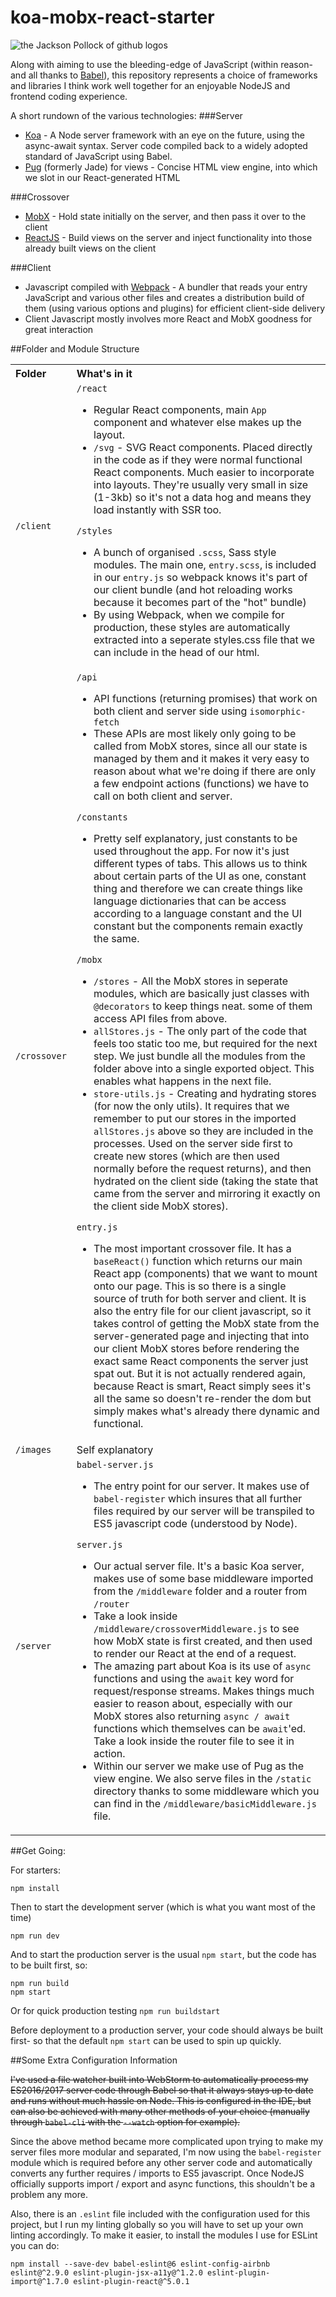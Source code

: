 # koa-mobx-react-starter

![the Jackson Pollock of github logos](https://raw.github.com/lostpebble/koa-mobx-react-starter/master/src/images/screenshot.png?raw=true "Koa MobX React Goodness")

Along with aiming to use the bleeding-edge of JavaScript (within reason- and all thanks to [Babel](https://babeljs.io/)), this repository represents a choice of frameworks and libraries I think work well together for an enjoyable NodeJS and frontend coding experience.

A short rundown of the various technologies:
###Server
- [Koa](http://koajs.com/) - A Node server framework with an eye on the future, using the async-await syntax. Server code compiled back to a widely adopted standard of JavaScript using Babel.
- [Pug](https://github.com/pugjs) (formerly Jade) for views - Concise HTML view engine, into which we slot in our React-generated HTML

###Crossover
- [MobX](https://github.com/mobxjs/mobx "MobX") - Hold state initially on the server, and then pass it over to the client
- [ReactJS](https://facebook.github.io/react/) - Build views on the server and inject functionality into those already built views on the client

###Client
- Javascript compiled with [Webpack](https://webpack.github.io/) - A bundler that reads your entry JavaScript and various other files and creates a distribution build of them (using various options and plugins) for efficient client-side delivery
- Client Javascript mostly involves more React and MobX goodness for great interaction

##Folder and Module Structure

<table>
  <tbody>
  <tr>
    <th align="left">Folder</th>
    <th align="left">What's in it</th>
  </tr>
  <tr>
    <td><code>/client</code></td>
    <td align="left">
      <code>/react</code>
      <ul>
        <li>
          Regular React components, main <code>App</code> component and whatever else makes up the layout.
        </li>
        <li>
          <code>/svg</code> - SVG React components. Placed directly in the code as if they were normal functional React components. Much easier to incorporate into layouts. They're usually very small in size (1-3kb) so it's not a data hog and means they load instantly with SSR too.
        </li>
      </ul>
      <code>/styles</code>
      <ul>
        <li>
          A bunch of organised <code>.scss</code>, Sass style modules. The main one, <code>entry.scss</code>, is included in our <code>entry.js</code> so webpack knows it's part of our client bundle (and hot reloading works because it becomes part of the "hot" bundle)
        </li>
        <li>
          By using Webpack, when we compile for production, these styles are automatically extracted into a seperate styles.css file that we can include in the head of our html.
        </li>
      </ul>
    </td>
  </tr>
  <tr>
    <td><code>/crossover</code></td>
    <td align="left">
      <code>/api</code>
      <ul>
        <li>
          API functions (returning promises) that work on both client and server side using <code>isomorphic-fetch</code>
        </li>
        <li>
          These APIs are most likely only going to be called from MobX stores, since all our state is managed by them and it makes it very easy to reason about what we're doing if there are only a few endpoint actions (functions) we have to call on both client and server.
        </li>
      </ul>
      <code>/constants</code>
      <ul>
        <li>
          Pretty self explanatory, just constants to be used throughout the app. For now it's just different types of tabs. This allows us to think about certain parts of the UI as one, constant thing and therefore we can create things like language dictionaries that can be access according to a language constant and the UI constant but the components remain exactly the same.
        </li>
      </ul>
      <code>/mobx</code>
      <ul>
        <li>
          <code>/stores</code> - All the MobX stores in seperate modules, which are basically just classes with <code>@decorators</code> to keep things neat. some of them access API files from above.
        </li>
        <li>
          <code>allStores.js</code> - The only part of the code that feels too static too me, but required for the next step. We just bundle all the modules from the folder above into a single exported object. This enables what happens in the next file.
        </li>
        <li>
          <code>store-utils.js</code> - Creating and hydrating stores (for now the only utils). It requires that we remember to put our stores in the imported <code>allStores.js</code> above so they are included in the processes. Used on the server side first to create new stores (which are then used normally before the request returns), and then hydrated on the client side (taking the state that came from the server and mirroring it exactly on the client side MobX stores).
        </li>
      </ul>
      <code>entry.js</code>
      <ul>
        <li>
          The most important crossover file. It has a <code>baseReact()</code> function which returns our main React app (components) that we want to mount onto our page. This is so there is a single source of truth for both server and client. It is also the entry file for our client javascript, so it takes control of getting the MobX state from the server-generated page and injecting that into our client MobX stores before rendering the exact same React components the server just spat out. But it is not actually rendered again, because React is smart, React simply sees it's all the same so doesn't re-render the dom but simply makes what's already there dynamic and functional.
        </li>
      </ul>
    </td>
  </tr>
  <tr>
    <td><code>/images</code></td>
    <td align="left">
      Self explanatory
    </td>
  </tr>
  <tr>
    <td><code>/server</code></td>
    <td align="left">
      <code>babel-server.js</code>
      <ul>
        <li>
          The entry point for our server. It makes use of <code>babel-register</code> which insures that all further files required by our server will be transpiled to ES5 javascript code (understood by Node).
        </li>
      </ul>
      <code>server.js</code>
      <ul>
        <li>
          Our actual server file. It's a basic Koa server, makes use of some base middleware imported from the <code>/middleware</code> folder and a router from <code>/router</code>
        </li>
        <li>
          Take a look inside <code>/middleware/crossoverMiddleware.js</code> to see how MobX state is first created, and then used to render our React at the end of a request.
        </li>
        <li>
          The amazing part about Koa is its use of <code>async</code> functions and using the <code>await</code> key word for request/response streams. Makes things much easier to reason about, especially with our MobX stores also returning <code>async / await</code> functions which themselves can be <code>await</code>'ed. Take a look inside the router file to see it in action.
        </li>
        <li>
          Within our server we make use of Pug as the view engine. We also serve files in the <code>/static</code> directory thanks to some middleware which you can find in the <code>/middleware/basicMiddleware.js</code> file.
        </li>
      </ul>
    </td>
  </tr>
  </tbody>
</table>

##Get Going:

For starters:

```
npm install
```

Then to start the development server (which is what you want most of the time)

```
npm run dev
```

And to start the production server is the usual `npm start`, but the code has to be built first, so:
```
npm run build
npm start
```
Or for quick production testing `npm run buildstart`

Before deployment to a production server, your code should always be built first- so that the default `npm start` can be used to spin up quickly.

##Some Extra Configuration Information

~~I've used a file watcher built into WebStorm to automatically process my ES2016/2017 server code through Babel so that it always stays up to date and runs without much hassle on Node. This is configured in the IDE, but can also be achieved with many other methods of your choice (manually through `babel-cli` with the `--watch` option for example).~~

Since the above method became more complicated upon trying to make my server files more modular and separated, I'm now using the `babel-register` module which is required before any other server code and automatically converts any further requires / imports to ES5 javascript. Once NodeJS officially supports import / export and async functions, this shouldn't be a problem any more.

Also, there is an `.eslint` file included with the configuration used for this project, but I run my linting globally so you will have to set up your own linting accordingly. To make it easier, to install the modules I use for ESLint you can do: 

```
npm install --save-dev babel-eslint@6 eslint-config-airbnb eslint@^2.9.0 eslint-plugin-jsx-a11y@^1.2.0 eslint-plugin-import@^1.7.0 eslint-plugin-react@^5.0.1
```
